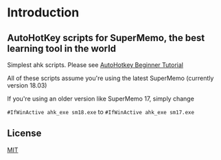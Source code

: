 # Introduction

## AutoHotKey scripts for SuperMemo, the best learning tool in the world

Simplest ahk scripts. Please see [AutoHotkey Beginner Tutorial](https://www.autohotkey.com/docs/Tutorial.htm)

All of these scripts assume you're using the latest SuperMemo (currently version 18.03)

If you're using an older version like SuperMemo 17, simply change

`#IfWinActive ahk_exe sm18.exe` to `#IfWinActive ahk_exe sm17.exe`

## License

[MIT](https://choosealicense.com/licenses/mit/)
